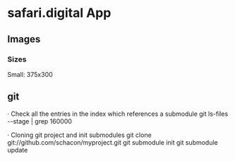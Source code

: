 # safari.digital App

## Images
### Sizes
Small: 375x300

## git
· Check all the entries in the index which references a submodule
git ls-files --stage | grep 160000

· Cloning git project and init submodules
git clone git://github.com/schacon/myproject.git
git submodule init
git submodule update
